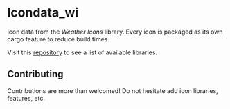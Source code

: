 # Icondata_wi

Icon data from the *Weather Icons* library. Every icon is packaged as its own cargo feature to reduce build times.

Visit this [repository](https://github.com/Carlosted/icondata) to see a list of available libraries.

## Contributing

Contributions are more than welcomed!
Do not hesitate add icon libraries, features, etc.
